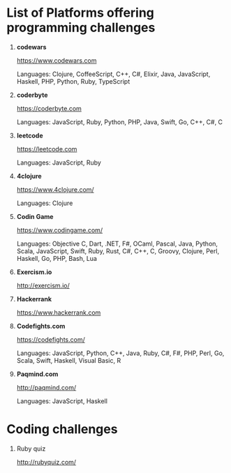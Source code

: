 # List of Platforms offering programming challenges

1. **codewars**

   https://www.codewars.com

   Languages: Clojure, CoffeeScript, C++, C#, Elixir, Java, JavaScript, Haskell, PHP, Python, Ruby, TypeScript

2. **coderbyte**

   https://coderbyte.com

   Languages: JavaScript, Ruby, Python, PHP, Java, Swift, Go, C++, C#, C

3. **leetcode**

   https://leetcode.com

   Languages: JavaScript, Ruby

4. **4clojure**

   https://www.4clojure.com/

   Languages: Clojure

5. **Codin Game**

   https://www.codingame.com/

   Languages: Objective C, Dart, .NET, F#, OCaml, Pascal, Java, Python, Scala, JavaScript, Swift, Ruby, Rust, C#, C++, C, Groovy, Clojure, Perl, Haskell, Go, PHP, Bash, Lua

6. **Exercism.io**

   http://exercism.io/

7. **Hackerrank**

   https://www.hackerrank.com
   
8. **Codefights.com**

   https://codefights.com/
   
   Languages: JavaScript, Python, C++, Java, Ruby, C#, F#, PHP, Perl, Go, Scala, Swift, Haskell, Visual Basic, R

9. **Paqmind.com**

   http://paqmind.com/
   
   Languages: JavaScript, Haskell

# Coding challenges

1. Ruby quiz

   http://rubyquiz.com/
